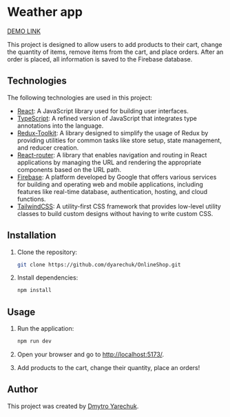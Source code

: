 # Weather app

[DEMO LINK](https://onlineshop-production-a998.up.railway.app/#/)

This project is designed to allow users to add products to their cart, change the quantity of items, remove items from the cart, and place orders. After an order is placed, all information is saved to the Firebase database.

## Technologies

The following technologies are used in this project:

- [React](https://react.dev/): A JavaScript library used for building user interfaces.
- [TypeScript](https://www.typescriptlang.org/): A refined version of JavaScript that integrates type annotations into the language.
- [Redux-Toolkit](https://redux-toolkit.js.org/): A library designed to simplify the usage of Redux by providing utilities for common tasks like store setup, state management, and reducer creation.
- [React-router](https://reactrouter.com/en/main): A library that enables navigation and routing in React applications by managing the URL and rendering the appropriate components based on the URL path.
- [Firebase](https://firebase.google.com/): A platform developed by Google that offers various services for building and operating web and mobile applications, including features like real-time database, authentication, hosting, and cloud functions.
- [TailwindCSS](https://tailwindcss.com/): A utility-first CSS framework that provides low-level utility classes to build custom designs without having to write custom CSS.

## Installation

1. Clone the repository:

    ```bash
    git clone https://github.com/dyarechuk/OnlineShop.git
    ```

2. Install dependencies:

    ```bash
    npm install
    ```

## Usage

1. Run the application:

    ```bash
    npm run dev
    ```

2. Open your browser and go to [http://localhost:5173/](http://localhost:5173/).

3. Add products to the cart, change their quantity, place an orders!

## Author

This project was created by [Dmytro Yarechuk](https://github.com/Dyarechuk).